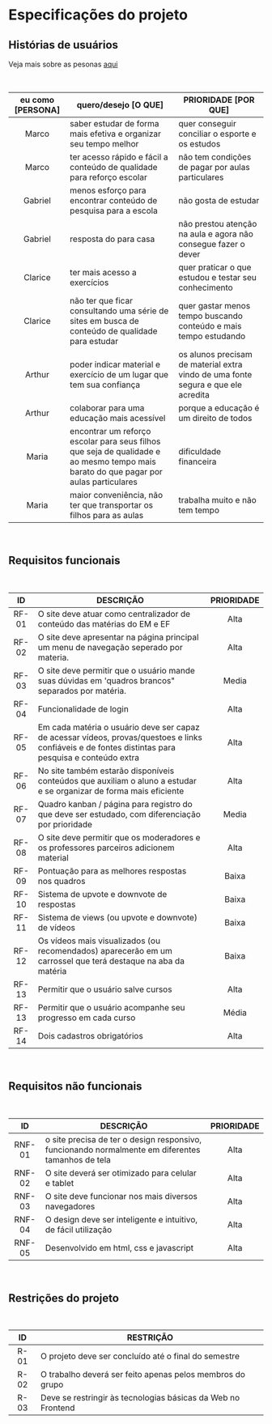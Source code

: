 # Especificações do projeto

## Histórias de usuários

Veja mais sobre as pesonas [aqui](https://github.com/ICEI-PUC-Minas-PPLCC-TI/tiaw-ppl-cc-m-20212-aulas-particulares-01/blob/master/Documentacao/00-Design_Thinking/2.1-Empatia_Personas.md)

<br>

| eu como [PERSONA] |                                                          quero/desejo [O QUE]                                                         |                                PRIORIDADE [POR QUE]                               |
|:-----------------:|---------------------------------------------------------------------------------------------------------------------------------------|-----------------------------------------------------------------------------------|
| Marco             | saber estudar de forma mais efetiva e organizar seu tempo melhor                                                                      | quer conseguir conciliar o esporte e os estudos                                   |
| Marco             | ter acesso rápido e fácil a conteúdo  de qualidade para reforço escolar                                                               | não tem condições de pagar por aulas particulares                                 |
| Gabriel           | menos esforço para encontrar conteúdo de pesquisa para a escola                                                                       | não gosta de estudar                                                              |
| Gabriel           | resposta do para casa                                                                                                                 | não prestou atenção na aula e  agora não consegue fazer o dever                   |
| Clarice           | ter mais acesso a exercícios                                                                                                          | quer praticar o que estudou e testar seu conhecimento                             |
| Clarice           | não ter que ficar consultando uma série de sites em busca de  conteúdo de qualidade para estudar                                      | quer gastar menos tempo buscando  conteúdo e mais tempo estudando                 |
| Arthur            | poder indicar material e exercício de um lugar que tem sua  confiança                                                                 | os alunos precisam de material extra vindo de uma fonte segura e que ele acredita |
| Arthur            | colaborar para uma educação mais acessível                                                                                            | porque a educação é um direito de todos                                           |
| Maria             | encontrar um reforço escolar para seus filhos que seja de qualidade e  ao mesmo tempo mais barato do que pagar por aulas particulares | dificuldade financeira                                                            |
| Maria             | maior conveniência, não ter que transportar os filhos para as aulas                                                                   | trabalha muito e não tem tempo                                                    |


<br>

## Requisitos funcionais

<br>

|   ID  |                                                                   DESCRIÇÃO                                                                                    | PRIORIDADE  |
|:-----:|--------------------------------------------------------------------------------------------------------------------------------------------------------------  |:------------:|
| RF-01 | O site deve atuar como centralizador de conteúdo das matérias do EM e EF                                                                                       | Alta        |
| RF-02 | O site deve apresentar na página principal um menu de navegação seperado por materia.                                                                          | Alta        |
| RF-03 | O site deve permitir que o usuário mande suas dúvidas em 'quadros brancos" separados por matéria.                                                              | Media        |
| RF-04 | Funcionalidade de login                                                                                                                                        | Alta        |
| RF-05 | Em cada matéria o usuário deve ser capaz de acessar vídeos, provas/questoes e links confiáveis e de fontes distintas para pesquisa e conteúdo extra            | Alta        |
| RF-06 | No site também estarão disponíveis conteúdos que auxiliam o aluno a estudar e se organizar de forma mais eficiente                                             | Alta        |
| RF-07 | Quadro kanban / página para registro do que deve ser estudado, com diferenciação por prioridade                                                                | Media        |
| RF-08 | O site deve permitir que os moderadores e os professores parceiros adicionem material                                                                          | Alta        |
| RF-09 | Pontuação para as melhores respostas nos quadros                                                                                                               | Baixa        |
| RF-10 | Sistema de upvote e downvote de respostas                                                                                                                      | Baixa        |
| RF-11 | Sistema de views (ou upvote e downvote) de vídeos                                                                                                              | Baixa       |
| RF-12 | Os vídeos mais visualizados (ou recomendados) aparecerão em um carrossel que terá destaque na aba da matéria                                                   | Baixa       
| RF-13 | Permitir que o usuário salve cursos                                                                                                                            | Alta       |
| RF-13 | Permitir que o usuário acompanhe seu progresso em cada curso                                                                                                   | Média      |
| RF-14 | Dois cadastros obrigatórios                                                                                                                                    | Alta     |




<br>

## Requisitos não funcionais

<br>

|   ID   |                                             DESCRIÇÃO                                             | PRIORIDADE |
|:------:|---------------------------------------------------------------------------------------------------|:----------:|
| RNF-01 | o site precisa de ter o design responsivo, funcionando normalmente em diferentes tamanhos de tela | Alta       |
| RNF-02 | O site deverá ser otimizado para celular e tablet                                                 | Alta       |
| RNF-03 | O site deve funcionar nos mais diversos navegadores                                               | Alta       |
| RNF-04 | O design deve ser inteligente e intuitivo, de fácil utilização                                    | Alta       |
| RNF-05 | Desenvolvido em html, css e javascript                                                            | Alta       |


<br>

## Restrições do projeto

<br>

| ID   | RESTRIÇÃO                                                    |
|:----:|--------------------------------------------------------------|
| R-01 | O projeto deve ser concluído até o final do semestre         |
| R-02 | O trabalho deverá ser feito apenas pelos membros do grupo    |
| R-03 | Deve se restringir às tecnologias básicas da Web no Frontend |
